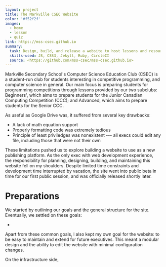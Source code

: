 ```yaml
---
layout: project
title: The Markville CSEC Website
color: '#f52f2f'
images:
  - home
  - lesson
  - quiz
link: https://mss-csec.github.io
summary:
  task: Design, build, and release a website to host lessons and resources for a high school computer science club.
  skills-used: JS, CSS3, Jekyll, Ruby, CircleCI
  source: <https://github.com/mss-csec/mss-csec.github.io>
---
```


Markville Secondary School's Computer Science Education Club (CSEC) is a student-run club for students interesting in competitive programming, and computer science in general. 
Our main focus is preparing students for programming competitions through lessons provided by our two subclubs: Beginners', which aims to prepare students for the Junior Canadian Computing Competition (CCC); and Advanced, which aims to prepare students for the Senior CCC.

As useful as Google Drive was, it suffered from several key drawbacks:

- A lack of math equation support
- Properly formatting code was extremely tedious
- Principle of least priviledges was nonexistent --- all execs could edit any file, including those that were not their own

These limitations pushed us to explore building a website to use as a new publishing platform.
As the only exec with web development experience, the responsibility for planning, designing, building, and maintaining this website fell on my shoulders.
Despite limited time constraints and development time interrupted by vacation, the site went into public beta in time for our first public session, and was officially released shortly later.

# Preparations

We started by outlining our goals and the general structure for the site.
Eventually, we settled on these goals:

- 

Apart from these common goals, I also kept my own goal for the website: to be easy to maintain and extend for future executives.
This meant a modular design and the ability to edit the website with minimal configuration changes.


On the infrastructure side, 
